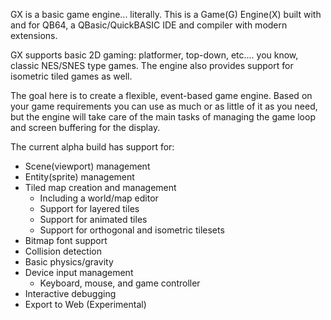 GX is a basic game engine... literally. This is a Game(G) Engine(X) built with and for QB64, a QBasic/QuickBASIC IDE and compiler with modern extensions.

GX supports basic 2D gaming: platformer, top-down, etc.... you know, classic NES/SNES type games.  The engine also provides support for isometric tiled games as well.

The goal here is to create a flexible, event-based game engine. Based on your game requirements you can use as much or as little of it as you need, but the engine will take care of the main tasks of managing the game loop and screen buffering for the display.

The current alpha build has support for:
- Scene(viewport) management
- Entity(sprite) management
- Tiled map creation and management
  - Including a world/map editor
  - Support for layered tiles
  - Support for animated tiles
  - Support for orthogonal and isometric tilesets
- Bitmap font support
- Collision detection
- Basic physics/gravity
- Device input management
  - Keyboard, mouse, and game controller
- Interactive debugging
- Export to Web (Experimental)
